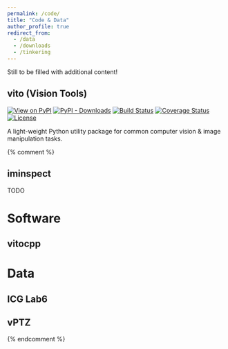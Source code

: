 ```yaml
---
permalink: /code/
title: "Code & Data"
author_profile: true
redirect_from: 
  - /data
  - /downloads
  - /tinkering
---
```


Still to be filled with additional content!


<h2 id="vito" class="cd-header">vito (Vision Tools) <a href="#main"><i class="totopnav fas fa-arrow-up"></i></a></h2>
<div class="cd-detail">
<p>
<a href="https://pypi.org/project/vito"><img src="https://badge.fury.io/py/vito.svg" alt="View on PyPI"/></a>
<a href="https://pypi.org/project/vito"><img src="https://img.shields.io/pypi/dm/vito.svg" alt="PyPI - Downloads"/></a>
<a href="https://travis-ci.com/snototter/vito"><img src="https://travis-ci.com/snototter/vito.svg?branch=master" alt="Build Status"/></a>
<a href="https://coveralls.io/github/snototter/vito?branch=master"><img src="https://coveralls.io/repos/github/snototter/vito/badge.svg?branch=master" alt="Coverage Status"/></a>
<a href="https://github.com/snototter/vito/blob/master/LICENSE?raw=true"><img src="https://img.shields.io/badge/license-MIT-blue.svg" alt="License"/></a>
</p>
<p>
A light-weight Python utility package for common computer vision &amp; image manipulation tasks.
</p>
</div>




{% comment %}

<h2 id="iminspect" class="cd-header">iminspect <a href="#main"><i class="totopnav fas fa-arrow-up"></i></a></h2>
<div class="cd-detail">
TODO
</div>

# Software
## vitocpp
# Data
## ICG Lab6
## vPTZ
{% endcomment %}